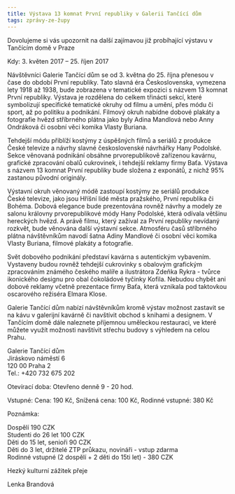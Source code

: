 ```yaml
---
title: Výstava 13 komnat První republiky v Galerii Tančící dům
tags: zprávy-ze-župy
---
```


Dovolujeme si vás upozornit na další zajímavou již probíhající výstavu v Tančícím domě v Praze

Kdy: 3. květen 2017 – 25. říjen 2017

Návštěvníci Galerie Tančící dům se od 3. května do 25. října přenesou v čase do období První republiky. Tato slavná éra Československa, vymezena lety 1918 až 1938, bude zobrazena v tematické expozici s názvem 13 komnat První republiky.
Výstava je rozdělena do celkem třinácti sekcí, které symbolizují specifické tematické okruhy od filmu a umění, přes módu či sport, až po politiku a podnikání. Filmový okruh nabídne dobové plakáty a fotografie hvězd stříbrného plátna jako byly Adina Mandlová nebo Anny Ondráková  či osobní věci komika Vlasty Buriana.

Tehdejší módu přiblíží kostýmy z úspěšných filmů a seriálů z produkce České televize a návrhy slavné československé návrhářky Hany Podolské. Sekce věnovaná podnikání obsáhne prvorepublikově zařízenou kavárnu, grafické zpracování obalů cukrovinek, i tehdejší reklamy firmy Baťa. Výstava s názvem 13 komnat První republiky bude složena z exponátů, z nichž 95% zastanou původní originály. 

Výstavní okruh věnovaný módě zastoupí kostýmy ze seriálů produkce České televize, jako jsou Hříšní lidé města pražského, První republika či Bohéma. Dobová elegance bude prezentována rovněž návrhy a modely ze salonu královny prvorepublikové módy Hany Podolské, která odívala většinu hereckých hvězd. A právě filmu, který zažíval za První republiky nevídaný rozkvět, bude věnována další výstavní sekce. Atmosféru časů stříbrného plátna návštěvníkům navodí šatna Adiny Mandlové či osobní věci komika Vlasty Buriana, filmové plakáty a fotografie.

Svět dobového podnikání představí kavárna s autentickým vybavením. Vystaveny budou rovněž tehdejší cukrovinky s obalovým grafickým zpracováním známého českého malíře a ilustrátora Zdeňka Rykra - tvůrce ikonického designu pro obal čokoládové tyčinky Kofila. Nebudou chybět ani dobové reklamy včetně prezentace firmy Baťa, která vznikala pod taktovkou oscarového režiséra Elmara Klose.

Galerie Tančící dům nabízí návštěvníkům kromě výstav možnost zastavit se na kávu v galerijní kavárně či navštívit obchod s knihami a designem. V Tančícím domě dále naleznete příjemnou uměleckou restauraci, ve které můžete využít možnosti navštívit střechu budovy s výhledem na celou Prahu.

Galerie Tančící dům  
Jiráskovo náměstí 6  
120 00 Praha 2  
Tel.: +420 732 675 202

Otevírací doba: Otevřeno denně 9 - 20 hod.

Vstupné: Cena: 190 Kč, Snížená cena: 100 Kč, Rodinné vstupné: 380 Kč

Poznámka: 

Dospělí 190 CZK  
Studenti do 26 let 100 CZK  
Děti do 15 let, senioři  90 CZK  
Děti do 3 let, držitelé ZTP průkazu, novináři - vstup zdarma  
Rodinné vstupné (2 dospělí + 2 děti do 15ti let) - 380 CZK  

Hezký kulturní zážitek přeje

Lenka Brandová
